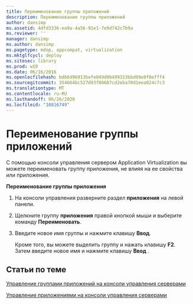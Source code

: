 ```yaml
---
title: Переименование группы приложений
description: Переименование группы приложений
author: dansimp
ms.assetid: 4dfd3336-ea9a-4a56-91e1-7e9d742c7b9a
ms.reviewer: ''
manager: dansimp
ms.author: dansimp
ms.pagetype: mdop, appcompat, virtualization
ms.mktglfcycl: deploy
ms.sitesec: library
ms.prod: w10
ms.date: 06/16/2016
ms.openlocfilehash: bd66d96913befe049d9b499323bbd09e0f0efff4
ms.sourcegitcommit: 354664bc527d93f80687cd2eba70d1eea024c7c3
ms.translationtype: MT
ms.contentlocale: ru-RU
ms.lasthandoff: 06/26/2020
ms.locfileid: "10816749"
---
```

# Переименование группы приложений


С помощью консоли управления сервером Application Virtualization вы можете переименовать группу приложения, не влияя на ее свойства или приложения.

**Переименование группы приложения**

1.  На консоли управления разверните раздел **приложения** на левой панели.

2.  Щелкните группу **приложения** правой кнопкой мыши и выберите команду **Переименовать**.

3.  Введите новое имя группы и нажмите клавишу **Ввод**.

    Кроме того, вы можете выделить группу и нажать клавишу **F2**. Затем введите новое имя и нажмите клавишу **Ввод** .

## Статьи по теме


[Управление группами приложений на консоли управления серверами](how-to-manage-application-groups-in-the-server-management-console.md)

[Управление приложениями на консоли управления серверами](how-to-manage-applications-in-the-server-management-console.md)

 

 





